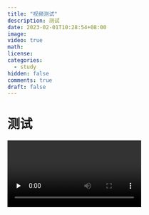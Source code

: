 ```yaml
---
title: "视频测试"
description: 测试
date: 2023-02-01T10:28:54+08:00
image: 
video: true
math: 
license: 
categories:
  - study
hidden: false
comments: true
draft: false
---
```


# 测试

<video id="video" controls="" src="/vlog/test.mp4" preload="none"></video>
